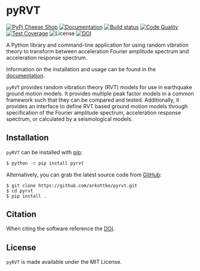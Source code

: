 # pyRVT

[![PyPi Cheese
Shop](https://img.shields.io/pypi/v/pyrvt.svg)](https://img.shields.io/pypi/v/pyrvt.svg)
[![Documentation](https://readthedocs.org/projects/pyrvt/badge/?version=latest)](https://pyrvt.readthedocs.io/?badge=latest)
[![Build status](https://github.com/arkottke/pyrvt/actions/workflows/python-app.yml/badge.svg)](https://github.com/arkottke/pyrvt/actions/workflows/python-app.yml)
[![Code
Quality](https://api.codacy.com/project/badge/Grade/4f1fe64804bc45f89b6386666ae20696)](https://www.codacy.com/manual/arkottke/pyrvt)
[![Test
Coverage](https://api.codacy.com/project/badge/Coverage/4f1fe64804bc45f89b6386666ae20696)](https://www.codacy.com/manual/arkottke/pyrvt)
![License](https://img.shields.io/badge/license-MIT-blue.svg)
[![DOI](https://zenodo.org/badge/5086299.svg)](https://zenodo.org/badge/latestdoi/5086299)

A Python library and command-line application for using random vibration
theory to transform between acceleration Fourier amplitude spectrum and
acceleration response spectrum.

Information on the installation and usage can be found in the
[documentation](https://pyrvt.readthedocs.io/).

`pyRVT` provides random vibration theory (RVT) models for use in earthquake
ground motion models. It provides multiple peak factor models in a common
framework such that they can be compared and tested. Additionally, it provides
an interface to define RVT based ground motion models through specification of
the Fourier amplitude spectrum, acceleration response spectrum, or calculated by
a seismological models.

## Installation

`pyRVT` can be installed with [pip](https://pip.pypa.io):

```bash
$ python -m pip install pyrvt
```

Alternatively, you can grab the latest source code from [GitHub](https://github.com/arkottke/pyrvt):

```
$ git clone https://github.com/arkottke/pyrvt.git
$ cd pyrvt
$ pip install .
```

## Citation

When citing the software reference the [DOI](https://zenodo.org/records/3630729).

## License

`pyRVT` is made available under the MIT License.
